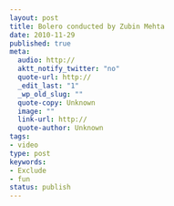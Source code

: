 ```yaml
---
layout: post
title: Bolero conducted by Zubin Mehta
date: 2010-11-29
published: true
meta:
  audio: http://
  aktt_notify_twitter: "no"
  quote-url: http://
  _edit_last: "1"
  _wp_old_slug: ""
  quote-copy: Unknown
  image: ""
  link-url: http://
  quote-author: Unknown
tags:
- video
type: post
keywords:
- Exclude
- fun
status: publish
---
```



<object height="344" classid="clsid:d27cdb6e-ae6d-11cf-96b8-444553540000" codebase="http://download.macromedia.com/pub/shockwave/cabs/flash/swflash.cab#version=6,0,40,0" width="425"><param name="allowFullScreen" value="true" /><param name="allowscriptaccess" value="always" /><param name="src" value="http://www.youtube.com/v/iPGuw4CtD8A?fs=1&amp;hl=en_US" /><param name="allowfullscreen" value="true" /><embed allowfullscreen="true" src="http://www.youtube.com/v/iPGuw4CtD8A?fs=1&amp;hl=en_US" allowscriptaccess="always" type="application/x-shockwave-flash" height="344" width="425"></embed></object>

